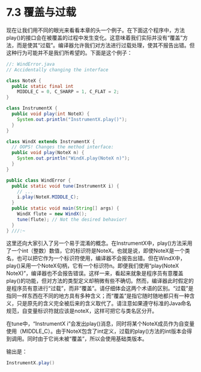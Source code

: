 # 7.3 覆盖与过载


现在让我们用不同的眼光来看看本章的头一个例子。在下面这个程序中，方法play()的接口会在被覆盖的过程中发生变化。这意味着我们实际并没有“覆盖”方法，而是使其“过载”。编译器允许我们对方法进行过载处理，使其不报告出错。但这种行为可能并不是我们所希望的。下面是这个例子：

``` Java
//: WindError.java 
// Accidentally changing the interface

class NoteX {
  public static final int
    MIDDLE_C = 0, C_SHARP = 1, C_FLAT = 2;
}

class InstrumentX {
  public void play(int NoteX) {
    System.out.println("InstrumentX.play()");
  }
}

class WindX extends InstrumentX {
  // OOPS! Changes the method interface:
  public void play(NoteX n) {
    System.out.println("WindX.play(NoteX n)");
  }
}

public class WindError {
  public static void tune(InstrumentX i) {
    // ...
    i.play(NoteX.MIDDLE_C);
  }
  public static void main(String[] args) {
    WindX flute = new WindX();
    tune(flute); // Not the desired behavior!
  }
} ///:~
```

这里还向大家引入了另一个易于混淆的概念。在InstrumentX中，play()方法采用了一个int（整数）数值，它的标识符是NoteX。也就是说，即使NoteX是一个类名，也可以把它作为一个标识符使用，编译器不会报告出错。但在WindX中，play()采用一个NoteX句柄，它有一个标识符n。即便我们使用“play(NoteX NoteX)”，编译器也不会报告错误。这样一来，看起来就象是程序员有意覆盖play()的功能，但对方法的类型定义却稍微有些不确切。然而，编译器此时假定的是程序员有意进行“过载”，而非“覆盖”。请仔细体会这两个术语的区别。“过载”是指同一样东西在不同的地方具有多种含义；而“覆盖”是指它随时随地都只有一种含义，只是原先的含义完全被后来的含义取代了。请注意如果遵守标准的Java命名规范，自变量标识符就应该是noteX，这样可把它与类名区分开。

在tune中，“InstrumentX i”会发出play()消息，同时将某个NoteX成员作为自变量使用（MIDDLE_C）。由于NoteX包含了int定义，过载的play()方法的int版本会得到调用。同时由于它尚未被“覆盖”，所以会使用基础类版本。

输出是：

``` Java
InstrumentX.play()
```
